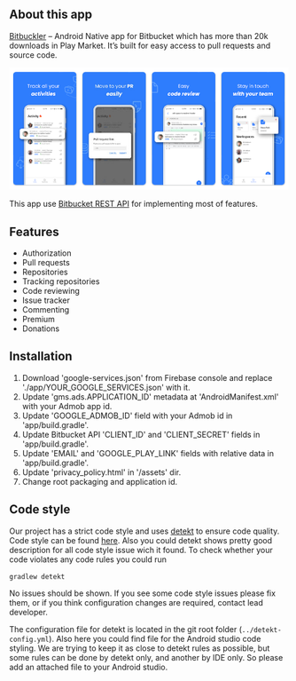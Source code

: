 ## About this app

[Bitbuckler](https://play.google.com/store/apps/details?id=com.akvelon.bitbuckler&hl=en&gl=US) – Android Native app for Bitbucket which has more than 20k downloads in Play Market. It’s built for easy access to pull requests and source code.

![Play market](https://raw.githubusercontent.com/akvelon/Bitbuckler-Android/main/images/Bitbuckler-screenshot.png)

This app use [Bitbucket REST API](https://developer.atlassian.com/server/bitbucket/rest/v810/intro/#about) for implementing most of features.

## Features

* Authorization
* Pull requests
* Repositories
* Tracking repositories
* Code reviewing
* Issue tracker
* Commenting
* Premium 
* Donations

## Installation

1. Download 'google-services.json' from Firebase console and replace './app/YOUR_GOOGLE_SERVICES.json' with it.
2. Update 'gms.ads.APPLICATION_ID' metadata at 'AndroidManifest.xml' with your Admob app id.
3. Update 'GOOGLE_ADMOB_ID' field with your Admob id in 'app/build.gradle'.
4. Update Bitbucket API 'CLIENT_ID' and 'CLIENT_SECRET' fields in 'app/build.gradle'.
5. Update 'EMAIL' and 'GOOGLE_PLAY_LINK' fields with relative data in 'app/build.gradle'.
6. Update 'privacy_policy.html' in '/assets' dir.
7. Change root packaging and application id.

## Code style

Our project has a strict code style and uses [detekt](https://detekt.dev/) to ensure code quality. Code style can be found [here](https://kotlinlang.org/docs/coding-conventions.html#names-for-backing-properties). Also you could detekt shows pretty good description for all code style issue wich it found. To check whether your code violates any code rules you could run 

```
gradlew detekt
```

No issues should be shown. If you see some code style issues please fix them, or if you think configuration changes are required, contact lead developer.

The configuration file for detekt is located in the git root folder (```../detekt-config.yml```). Also here you could find file for the Android studio code styling. We are trying to keep it as close to detekt rules as possible, but some rules can be done by detekt only, and another by IDE only. So please add an attached file to your Android studio.

